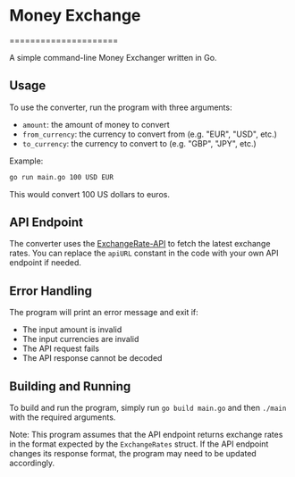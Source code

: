 # Money Exchange
=====================

A simple command-line Money Exchanger written in Go.

## Usage

To use the converter, run the program with three arguments:

* `amount`: the amount of money to convert
* `from_currency`: the currency to convert from (e.g. "EUR", "USD", etc.)
* `to_currency`: the currency to convert to (e.g. "GBP", "JPY", etc.)

Example:

``` bash
go run main.go 100 USD EUR
```

This would convert 100 US dollars to euros.

## API Endpoint

The converter uses the [ExchangeRate-API](https://exchangerate-api.com/) to fetch the latest exchange rates. You can replace the `apiURL` constant in the code with your own API endpoint if needed.

## Error Handling

The program will print an error message and exit if:

* The input amount is invalid
* The input currencies are invalid
* The API request fails
* The API response cannot be decoded

## Building and Running

To build and run the program, simply run `go build main.go` and then `./main` with the required arguments.

Note: This program assumes that the API endpoint returns exchange rates in the format expected by the `ExchangeRates` struct. If the API endpoint changes its response format, the program may need to be updated accordingly.
